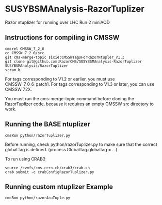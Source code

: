 SUSYBSMAnalysis-RazorTuplizer
=============================

Razor ntuplizer for running over LHC Run 2 miniAOD

Instructions for compiling in CMSSW
--------------

    cmsrel CMSSW_7_2_0
    cd CMSSW_7_2_0/src
    git cms-merge-topic sixie:CMSSWTagsForRazorNtupler_V1.3
    git clone git@github.com:RazorCMS/SUSYBSMAnalysis-RazorTuplizer SUSYBSMAnalysis/RazorTuplizer
    scram b
    
For tags corresponding to V1.2 or earlier, you must use CMSSW_7_0_6_patch1. For tags corresponding to V1.3 or later, you can use CMSSW 72X.

You must run the cms-merge-topic command before cloning the RazorTuplizer code, because it requires an empty CMSSW src directory to work.

Running the BASE ntuplizer
--------------

    cmsRun python/razorTuplizer.py
    
Before running, check python/razorTuplizer.py to make sure that the correct global tag is defined. (process.GlobalTag.globaltag = ...)

To run using CRAB3:

    source /cvmfs/cms.cern.ch/crab3/crab.sh
    crab submit -c crabConfigRazorTuplizer.py

Running custom ntuplizer Example
--------------

    cmsRun python/razorAnaTuple.py
